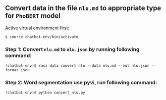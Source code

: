 ## Convert data in the file `nlu.md` to appropriate type for `PhoBERT` model
Active virtual environment first:
```shell script
$ source chatbot-env/bin/activate
```
### Step 1: Convert `nlu.md` to `nlu.json` by running following command:
```shell script
(chatbot-env)$ rasa data convert nlu --data nlu.md --out nlu.json --format json 
```

### Step 2: Word segmentation use pyvi, run following command:
```shell script
(chatbot-env)$ python convert_nlu.py
``` 

